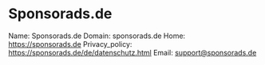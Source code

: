 
# Sponsorads.de

Name: Sponsorads.de
Domain: sponsorads.de
Home: https://sponsorads.de
Privacy_policy: https://sponsorads.de/de/datenschutz.html
Email: support@sponsorads.de
